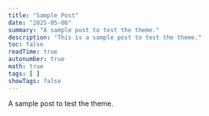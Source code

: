 ```yaml
---
title: "Sample Post"
date: "2025-05-06"
summary: "A sample post to test the theme."
description: "This is a sample post to test the theme."
toc: false
readTime: true
autonumber: true
math: true
tags: [ ]
showTags: false
---
```


A sample post to test the theme.
